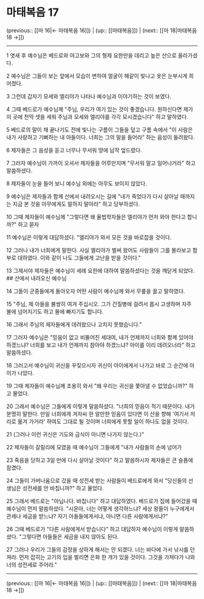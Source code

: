 # 마태복음 17

(previous:: [[마 16|← 마태복음 16]]) | (up:: [[마태복음]]) | (next:: [[마 18|마태복음 18 →]])

***




1 
엿새 후 예수님은 베드로와 야고보와 그의 형제 요한만을 데리고 높은 산으로 올라가셨다. 



2 
예수님은 그들이 보는 앞에서 모습이 변하여 얼굴이 해같이 빛나고 옷은 눈부시게 희어졌다. 



3 
그런데 갑자기 모세와 엘리야가 나타나 예수님과 이야기하는 것이 보였다. 



4 
그때 베드로가 예수님께 "주님, 우리가 여기 있는 것이 좋겠습니다. 원하신다면 제가 이 곳에 천막 셋을 세워 주님과 모세와 엘리야를 각각 모시겠습니다" 하고 말하였다. 



5 
베드로의 말이 채 끝나기도 전에 빛나는 구름이 그들을 덮고 구름 속에서 "이 사람은 내가 사랑하고 기뻐하는 내 아들이다. 너희는 그의 말을 들어라" 하는 음성이 들려왔다. 



6 
제자들은 그 음성을 듣고 너무나 무서워 땅에 납작 엎드렸다. 



7 
그러자 예수님이 가까이 오셔서 제자들을 어루만지며 "무서워 말고 일어나거라" 하고 말씀하셨다. 



8 
제자들이 눈을 들어 보니 예수님 외에는 아무도 보이지 않았다. 



9 
예수님은 제자들과 함께 산에서 내려오시는 길에 "내가 죽었다가 다시 살아날 때까지는 지금 본 것을 아무에게도 말하지 말아라" 하고 당부하셨다. 



10 
그때 제자들이 예수님께 "그렇다면 왜 율법학자들은 엘리야가 먼저 와야 한다고 합니까?" 하고 묻자 



11 
예수님은 이렇게 대답하셨다. "엘리야가 와서 모든 것을 바로잡을 것이다. 



12 
그러나 내가 너희에게 말한다. 사실 엘리야가 벌써 왔어도 사람들이 그를 몰라보고 함부로 대하였다. 이와 같이 나도 그들에게 고난을 받을 것이다." 



13 
그제서야 제자들은 예수님이 세례 요한에 대하여 말씀하셨다는 것을 깨닫게 되었다. ## 산에서 내려오신 예수님 



14 
그들이 군중들에게 돌아오자 어떤 사람이 예수님께 와서 무릎을 꿇고 말하였다. 



15 
"주님, 제 아들을 불쌍히 여겨 주십시오. 그가 간질병에 걸려서 몹시 고생하며 자주 불에 넘어지기도 하고 물에 빠지기도 합니다. 



16 
그래서 주님의 제자들에게 데려왔으나 고치지 못했습니다." 



17 
그러자 예수님은 "믿음이 없고 비뚤어진 세대여, 내가 언제까지 너희와 함께 있어야 하겠느냐? 너희를 보고 내가 언제까지 참아야 하겠느냐? 아이를 이리 데려오너라" 하고 말씀하셨다. 



18 
그러고서 예수님이 귀신을 꾸짖으시자 귀신이 아이에게서 나가고 바로 그 순간에 아이가 나았다. 



19 
그때 제자들이 예수님께 조용히 와서 "왜 우리는 귀신을 쫓아낼 수 없었습니까?" 하고 물었다. 



20 
그래서 예수님은 그들에게 이렇게 말씀하셨다. "너희의 믿음이 적기 때문이다. 내가 분명히 말한다. 만일 너희에게 겨자씨 한 알만한 믿음이 있다면 이 산을 향해 '여기서 저리로 옮겨 가거라' 하여도 그대로 될 것이며 너희에게 못할 일이 하나도 없을 것이다. 



21 
(그러나 이런 귀신은 기도와 금식이 아니면 나가지 않는다.)" 



22 
제자들이 갈릴리에 모였을 때 예수님이 그들에게 "내가 사람들의 손에 넘어가 



23 
죽음을 당하고 3일 만에 다시 살아날 것이다" 하고 말씀하시자 제자들은 큰 슬픔에 잠겼다. 



24 
그들이 가버나움으로 갔을 때 성전세 받는 사람들이 베드로에게 와서 "당신들의 선생님은 성전세를 안 바칩니까?" 하고 물었다. 



25 
그래서 베드로는 "아닙니다. 바칩니다" 하고 대답하였다. 베드로가 집에 들어갔을 때 예수님이 먼저 말씀하셨다. "시몬아, 너는 어떻게 생각하느냐? 세상 왕들이 누구에게서 관세나 세금을 받느냐? 자기 아들들에게서냐, 아니면 다른 사람에게서냐?" 



26 
그때 베드로가 "다른 사람에게서 받습니다" 하고 대답하자 예수님이 이렇게 말씀하셨다. "그렇다면 아들들은 세금을 내지 않아도 된다. 



27 
그러나 우리가 그들의 감정을 상하게 해서는 안 되겠다. 너는 바다에 가서 낚시를 던져라. 먼저 잡히는 고기의 입을 벌리면 은화 한 개가 있을 것이다. 그것을 가져다가 나와 너의 성전세로 주어라."

***

(previous:: [[마 16|← 마태복음 16]]) | (up:: [[마태복음]]) | (next:: [[마 18|마태복음 18 →]])
